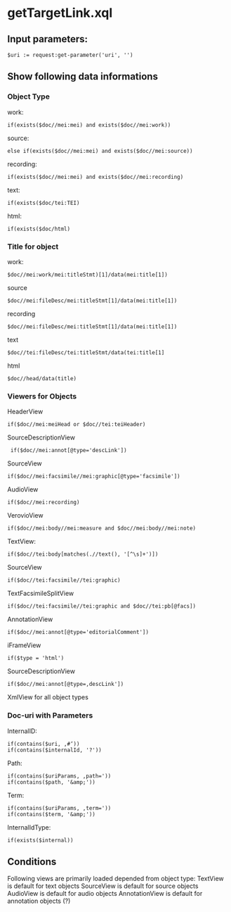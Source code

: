 # getTargetLink.xql
## Input parameters:
```
$uri := request:get-parameter('uri', '')
```
## Show following data informations
### Object Type
work:
```
if(exists($doc//mei:mei) and exists($doc//mei:work))
```
source:
```
else if(exists($doc//mei:mei) and exists($doc//mei:source))
```
recording:
```
if(exists($doc//mei:mei) and exists($doc//mei:recording)
```
text:
```
if(exists($doc/tei:TEI)
```
html:
```
if(exists($doc/html)
```
### Title for object
work:
```
$doc//mei:work/mei:titleStmt)[1]/data(mei:title[1])
```
source
```
$doc//mei:fileDesc/mei:titleStmt[1]/data(mei:title[1])
```
recording
```
$doc//mei:fileDesc/mei:titleStmt[1]/data(mei:title[1])
```
text
```
$doc//tei:fileDesc/tei:titleStmt/data(tei:title[1]
```
html
```
$doc//head/data(title)
```
### Viewers for Objects
HeaderView
```
if($doc//mei:meiHead or $doc//tei:teiHeader)
```
SourceDescriptionView
```
 if($doc//mei:annot[@type='descLink'])
```
SourceView
```
if($doc//mei:facsimile//mei:graphic[@type='facsimile'])
```
AudioView
```
if($doc//mei:recording)
```
VerovioView
```
if($doc//mei:body//mei:measure and $doc//mei:body//mei:note)
```
TextView: 
```
if($doc//tei:body[matches(.//text(), '[^\s]+')])
```
SourceView
```
if($doc//tei:facsimile//tei:graphic)
```
TextFacsimileSplitView
```
if($doc//tei:facsimile//tei:graphic and $doc//tei:pb[@facs])
```
AnnotationView
```
if($doc//mei:annot[@type='editorialComment'])
```
iFrameView
```
if($type = 'html')
```
SourceDescriptionView
```
if($doc//mei:annot[@type=‚descLink'])
```
XmlView for all object types

### Doc-uri with Parameters
InternalID:
```
if(contains($uri, ‚#‘))
if(contains($internalId, '?'))
```
Path:
```
if(contains($uriParams, ‚path='))
if(contains($path, '&amp;'))
```
Term:
```
if(contains($uriParams, ‚term='))
if(contains($term, '&amp;'))
```
InternalIdType:
```
if(exists($internal))
```
## Conditions
Following views are primarily loaded depended from object type:
TextView is default for text objects
SourceView is default for source objects
AudioView is default for audio objects
AnnotationView is default for annotation objects (?)

